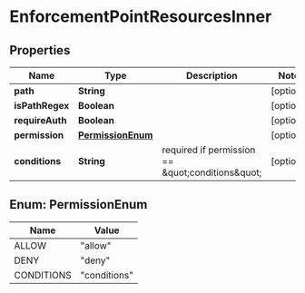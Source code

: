 

# EnforcementPointResourcesInner


## Properties

| Name | Type | Description | Notes |
|------------ | ------------- | ------------- | -------------|
|**path** | **String** |  |  [optional] |
|**isPathRegex** | **Boolean** |  |  [optional] |
|**requireAuth** | **Boolean** |  |  [optional] |
|**permission** | [**PermissionEnum**](#PermissionEnum) |  |  [optional] |
|**conditions** | **String** | required if permission &#x3D;&#x3D; \&quot;conditions\&quot; |  [optional] |



## Enum: PermissionEnum

| Name | Value |
|---- | -----|
| ALLOW | &quot;allow&quot; |
| DENY | &quot;deny&quot; |
| CONDITIONS | &quot;conditions&quot; |



